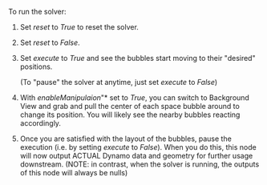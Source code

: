 To run the solver:

1. Set *reset* to *True* to reset the solver.

2. Set *reset* to *False*.

3. Set *execute* to *True* and see the bubbles start moving to their "desired" positions.

    (To "pause" the solver at anytime, just set *execute* to *False*)

4. With *enableManipulaion*"* set to *True*, you can switch to Background View and grab and pull the center of each space bubble around to change its position. You will likely see the nearby bubbles reacting accordingly.
   
5. Once you are satisfied with the layout of the bubbles, pause the execution (i.e. by setting *execute* to *False*). When you do this, this node will now output ACTUAL Dynamo data and geometry for further usage downstream. (NOTE: in contrast, when the solver is running, the outputs of this node will always be nulls)